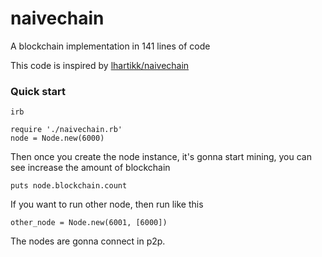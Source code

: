 # naivechain
A blockchain implementation in 141 lines of code

This code is inspired by [lhartikk/naivechain](https://github.com/lhartikk/naivechain)

### Quick start
```
irb
```

```
require './naivechain.rb'
node = Node.new(6000)
```

Then once you create the node instance, it's gonna start mining, you can see increase the amount of blockchain
```
puts node.blockchain.count
```

If you want to run other node, then run like this
```
other_node = Node.new(6001, [6000])
```

The nodes are gonna connect in p2p.
